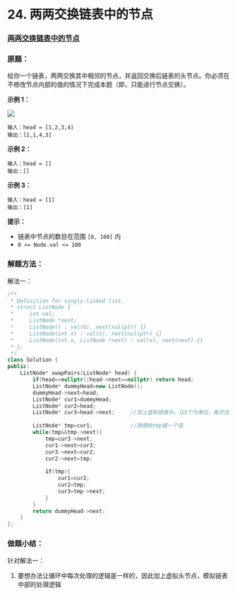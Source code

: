 # 24. 两两交换链表中的节点

### [两两交换链表中的节点](https://leetcode-cn.com/problems/swap-nodes-in-pairs/)

### 原题：



给你一个链表，两两交换其中相邻的节点，并返回交换后链表的头节点。你必须在不修改节点内部的值的情况下完成本题（即，只能进行节点交换）。

&#x20;

**示例 1：**

![](https://assets.leetcode.com/uploads/2020/10/03/swap\_ex1.jpg)

```
输入：head = [1,2,3,4]
输出：[2,1,4,3]
```

**示例 2：**

```
输入：head = []
输出：[]
```

**示例 3：**

```
输入：head = [1]
输出：[1]
```

&#x20;

**提示：**

* 链表中节点的数目在范围 `[0, 100]` 内
* `0 <= Node.val <= 100`

### 解题方法：

解法一：

```cpp
/**
 * Definition for singly-linked list.
 * struct ListNode {
 *     int val;
 *     ListNode *next;
 *     ListNode() : val(0), next(nullptr) {}
 *     ListNode(int x) : val(x), next(nullptr) {}
 *     ListNode(int x, ListNode *next) : val(x), next(next) {}
 * };
 */
class Solution {
public:
    ListNode* swapPairs(ListNode* head) {
        if(head==nullptr||head->next==nullptr) return head;
        ListNode* dummyHead=new ListNode();
        dummyHead->next=head;
        ListNode* cur1=dummyHead;
        ListNode* cur2=head;
        ListNode* cur3=head->next;     //加上虚拟链表头，以3个为单位，每次往后移两个单位
        
        ListNode* tmp=cur1;            //随便给tmp赋一个值
        while(tmp&&tmp->next){
            tmp=cur3->next;
            cur1->next=cur3;
            cur3->next=cur2;
            cur2->next=tmp;
            
            if(tmp){
                cur1=cur2;
                cur2=tmp;
                cur3=tmp->next;  
            }  
        }
        return dummyHead->next;
    }
};
```

### 做题小结：

针对解法一：

1. 要想办法让循环中每次处理的逻辑是一样的，因此加上虚拟头节点，模拟链表中部的处理逻辑

